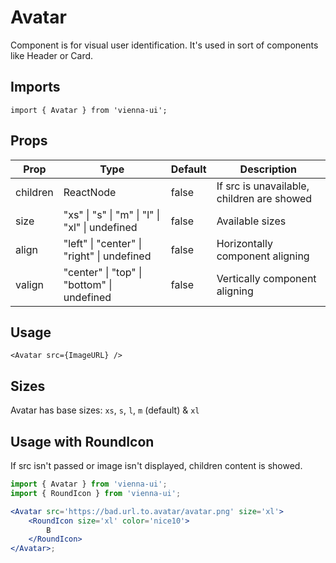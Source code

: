 # Avatar

Component is for visual user identification. It's used in sort of components like Header or Card.

## Imports

```
import { Avatar } from 'vienna-ui';
```

## Props

| Prop     | Type                                           | Default | Description                                |
| -------- | ---------------------------------------------- | ------- | ------------------------------------------ |
| children | ReactNode                                      | false   | If src is unavailable, children are showed |
| size     | "xs" \| "s" \| "m" \| "l" \| "xl" \| undefined | false   | Available sizes                            |
| align    | "left" \| "center" \| "right" \| undefined     | false   | Horizontally component aligning            |
| valign   | "center" \| "top" \| "bottom" \| undefined     | false   | Vertically component aligning              |

## Usage

```
<Avatar src={ImageURL} />
```

## Sizes

Avatar has base sizes: `xs`, `s`, `l`, `m` (default) & `xl`

## Usage with RoundIcon

If src isn't passed or image isn't displayed, children content is showed.

```jsx
import { Avatar } from 'vienna-ui';
import { RoundIcon } from 'vienna-ui';

<Avatar src='https://bad.url.to.avatar/avatar.png' size='xl'>
    <RoundIcon size='xl' color='nice10'>
        B
    </RoundIcon>
</Avatar>;
```
